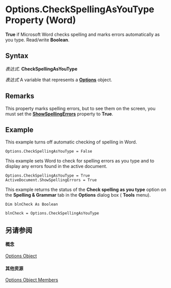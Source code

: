 
# Options.CheckSpellingAsYouType Property (Word)

 **True** if Microsoft Word checks spelling and marks errors automatically as you type. Read/write **Boolean**.


## Syntax

 _表达式_. **CheckSpellingAsYouType**

 _表达式_ A variable that represents a **[Options](873b7b99-3fe1-fd89-9ece-a9355cb827dc.md)** object.


## Remarks

This property marks spelling errors, but to see them on the screen, you must set the  **[ShowSpellingErrors](75b24653-f694-a5d7-bbb7-3f75f52d9e60.md)** property to **True**.


## Example

This example turns off automatic checking of spelling in Word.


```
Options.CheckSpellingAsYouType = False
```

This example sets Word to check for spelling errors as you type and to display any errors found in the active document.




```
Options.CheckSpellingAsYouType = True 
ActiveDocument.ShowSpellingErrors = True
```

This example returns the status of the  **Check spelling as you type** option on the **Spelling &amp; Grammar** tab in the **Options** dialog box ( **Tools** menu).




```
Dim blnCheck As Boolean 
 
blnCheck = Options.CheckSpellingAsYouType
```


## 另请参阅


#### 概念


[Options Object](873b7b99-3fe1-fd89-9ece-a9355cb827dc.md)
#### 其他资源


[Options Object Members](http://msdn.microsoft.com/library/76cd9dfe-6bbb-4c3d-0bfc-79a62bedd15e%28Office.15%29.aspx)